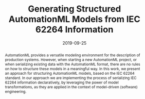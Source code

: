 ---
abstract: AutomationML provides a versatile modeling environment for the description
  of production systems. However, when starting a new AutomationML project, or when
  serializing existing data with the AutomationML format, there are no rules on how
  to structure these models in a meaningful way. In this work, we present an approach
  for structuring AutomationML models, based on the IEC 62264 standard. In our approach
  we are implementing the process of serializing IEC 62264 information declaratively,
  by leveraging the power of model transformations, as they are applied in the context
  of model-driven (software) engineering.
authors:
- Bernhard Wally
- Laurens Lang
- Rafa&#322; W&#322;odarski
- Radek Sindelar
- Christian Huemer
- Alexandra Mazak
- Manuel Wimmer
date: '2019-09-25'
featured: false
links:
- name: Publik
  url: https://publik.tuwien.ac.at/showentry.php?ID=281396&lang=1
publication_types:
- '0'
publishDate: '2019-09-25'
title: Generating Structured AutomationML Models from IEC 62264 Information
url_pdf: https://publik.tuwien.ac.at/files/publik_281396.pdf
---